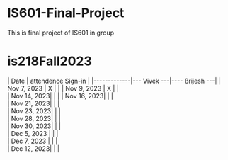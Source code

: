# IS601-Final-Project
This is final project of IS601 in group 




# is218Fall2023
| Date        |       attendence Sign-in     |
|-------------|--- Vivek ---|---- Brijesh ---|
| Nov 7, 2023 |     X       |                | 
| Nov 9, 2023 |     X       |                |  
| Nov 14, 2023|             |                | 
| Nov 16, 2023|             |                |      
| Nov 21, 2023|             |                |       
| Nov 23, 2023|             |                |        
| Nov 28, 2023|             |                |           
| Nov 30, 2023|             |                |            
| Dec 5, 2023 |             |                |           
| Dec 7, 2023 |             |                |           
| Dec 12, 2023|             |                |          

